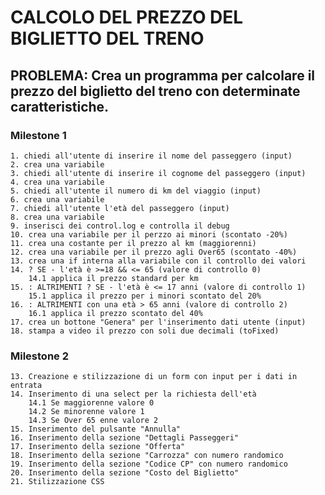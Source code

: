 # CALCOLO DEL PREZZO DEL BIGLIETTO DEL TRENO
## PROBLEMA: Crea un programma per calcolare il prezzo del biglietto del treno con determinate caratteristiche.

### Milestone 1
    1. chiedi all'utente di inserire il nome del passeggero (input)
    2. crea una variabile
    3. chiedi all'utente di inserire il cognome del passeggero (input)
    4. crea una variabile
    5. chiedi all'utente il numero di km del viaggio (input)
    6. crea una variabile
    7. chiedi all'utente l'età del passeggero (input)
    8. crea una variabile
    9. inserisci dei control.log e controlla il debug
    10. crea una variabile per il perzzo ai minori (scontato -20%)
    11. crea una costante per il prezzo al km (maggiorenni)
    12. crea una variabile per il prezzo agli Over65 (scontato -40%)
    13. crea una if interna alla variabile con il controllo dei valori
    14. ? SE - l'età è >=18 && <= 65 (valore di controllo 0)
        14.1 applica il prezzo standard per km
    15. : ALTRIMENTI ? SE - l'età è <= 17 anni (valore di controllo 1)
        15.1 applica il prezzo per i minori scontato del 20%
    16. : ALTRIMENTI con una età > 65 anni (valore di controllo 2) 
        16.1 applica il prezzo scontato del 40%
    17. crea un bottone "Genera" per l'inserimento dati utente (input)
    18. stampa a video il prezzo con soli due decimali (toFixed)

### Milestone 2
    13. Creazione e stilizzazione di un form con input per i dati in entrata
    14. Inserimento di una select per la richiesta dell'età
        14.1 Se maggiorenne valore 0
        14.2 Se minorenne valore 1
        14.3 Se Over 65 enne valore 2
    15. Inserimento del pulsante "Annulla"
    16. Inserimento della sezione "Dettagli Passeggeri"
    17. Inserimento della sezione "Offerta"
    18. Inserimento della sezione "Carrozza" con numero randomico
    19. Inserimento della sezione "Codice CP" con numero randomico
    20. Inserimento della sezione "Costo del Biglietto"
    21. Stilizzazione CSS 
